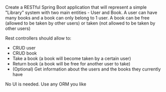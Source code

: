 Create a RESTful Spring Boot application that will represent a simple "Library" system with two main entities - User and Book. A user can have many books and a book can only belong to 1 user. A book can be free (allowed to be taken by other users) or taken (not allowed to be taken by other users)

Rest controllers should allow to:
- CRUD user
- CRUD book
- Take a book (a book will become taken by a certain user)
- Return book (a book will be free for another user to take)
- (Optional) Get information about the users and the books they currently have

No UI is needed.
Use any ORM you like
